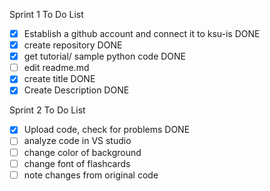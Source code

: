 Sprint 1 To Do List
- [x] Establish a github account and connect it to ksu-is DONE 
- [x] create repository DONE 
- [x] get tutorial/ sample python code DONE 
- [ ] edit readme.md
- [x] create title DONE
- [x] Create Description DONE

Sprint 2 To Do List
- [x] Upload code, check for problems DONE
- [ ] analyze code in VS studio
- [ ] change color of background
- [ ] change font of flashcards
- [ ] note changes from original code
